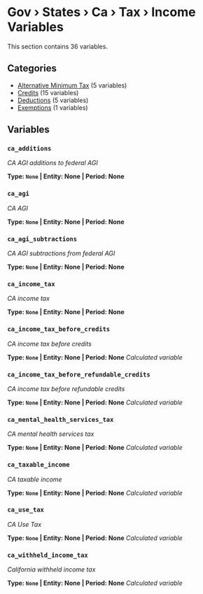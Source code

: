 # Gov › States › Ca › Tax › Income Variables

This section contains 36 variables.

## Categories

- [Alternative Minimum Tax](alternative_minimum_tax/index.md) (5 variables)
- [Credits](credits/index.md) (15 variables)
- [Deductions](deductions/index.md) (5 variables)
- [Exemptions](exemptions/index.md) (1 variables)

## Variables

### `ca_additions`
*CA AGI additions to federal AGI*

**Type: `None` | Entity: None | Period: None**

### `ca_agi`
*CA AGI*

**Type: `None` | Entity: None | Period: None**

### `ca_agi_subtractions`
*CA AGI subtractions from federal AGI*

**Type: `None` | Entity: None | Period: None**

### `ca_income_tax`
*CA income tax*

**Type: `None` | Entity: None | Period: None**

### `ca_income_tax_before_credits`
*CA income tax before credits*

**Type: `None` | Entity: None | Period: None**
*Calculated variable*

### `ca_income_tax_before_refundable_credits`
*CA income tax before refundable credits*

**Type: `None` | Entity: None | Period: None**
*Calculated variable*

### `ca_mental_health_services_tax`
*CA mental health services tax*

**Type: `None` | Entity: None | Period: None**
*Calculated variable*

### `ca_taxable_income`
*CA taxable income*

**Type: `None` | Entity: None | Period: None**
*Calculated variable*

### `ca_use_tax`
*CA Use Tax*

**Type: `None` | Entity: None | Period: None**
*Calculated variable*

### `ca_withheld_income_tax`
*California withheld income tax*

**Type: `None` | Entity: None | Period: None**
*Calculated variable*
